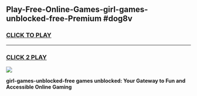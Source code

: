 
## Play-Free-Online-Games-girl-games-unblocked-free-Premium #dog8v
<h3>
<a href="https://premium.freeplayer.one?title=girl-games-unblocked-free&ref=8M">CLICK TO PLAY</a></h3>
<hr>

<h3>
<a href="https://premium.freeplayer.one?title=girl-games-unblocked-free&ref=8M">CLICK 2 PLAY</a>
  
</h3>

<a href="https://premium.freeplayer.one?title=girl-games-unblocked-free&ref=8M"><img src="https://clearcache.store/games.png"></a>


**girl-games-unblocked-free games unblocked: Your Gateway to Fun and Accessible Online Gaming**
